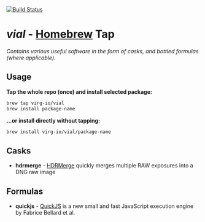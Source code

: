 [![Build Status](https://travis-ci.org/virg-io/homebrew-vial.svg?branch=master)](https://travis-ci.org/virg-io/homebrew-vial)

# *vial* - [Homebrew](brew.sh) Tap

_Contains various useful software in the form of casks, and bottled formulas (where applicable)._

## Usage

**Tap the whole repo (once) and install selected package:**

```sh
brew tap virg-io/vial
brew install package-name
```

**...or install directly without tapping:**

```sh
brew install virg-io/vial/package-name
```

## Casks

- **hdrmerge** - [HDRMerge](http://jcelaya.github.io/hdrmerge/) quickly merges multiple RAW exposures into a DNG raw image

## Formulas

- **quickjs** - [QuickJS](https://bellard.org/quickjs/) is a new small and fast JavaScript execution engine by Fabrice Bellard et al.